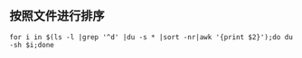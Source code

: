 ## 按照文件进行排序
```
for i in $(ls -l |grep '^d' |du -s * |sort -nr|awk '{print $2}');do du -sh $i;done
```
